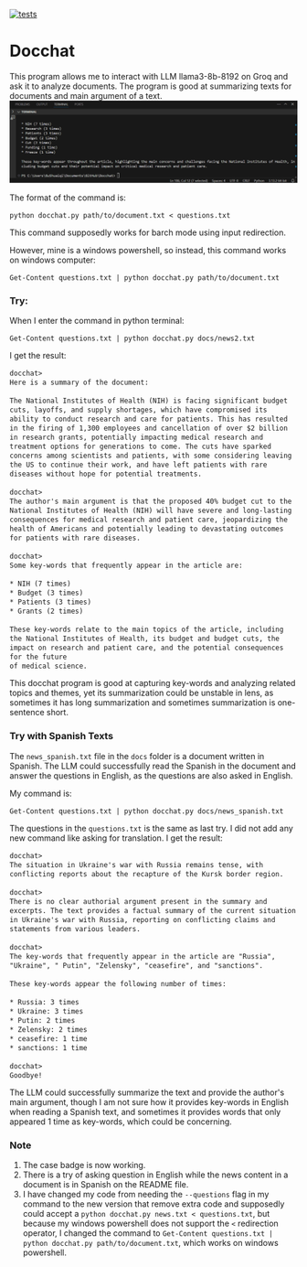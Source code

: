 [![tests](https://github.com/guisabellla/Docchat/actions/workflows/tests.yml/badge.svg)](https://github.com/guisabellla/Docchat/actions/workflows/tests.yml)

# Docchat

This program allows me to interact with LLM llama3-8b-8192 on Groq and ask it to analyze documents. 
The program is good at summarizing texts for documents and main argument of a text.
![Gif of my project running](Animation.gif)

The format of the command is:
```
python docchat.py path/to/document.txt < questions.txt
```
This command supposedly works for barch mode using input redirection.

However, mine is a windows powershell, so instead, this command works on windows computer:
```
Get-Content questions.txt | python docchat.py path/to/document.txt
```


### Try:
When I enter the command in python terminal:
```
Get-Content questions.txt | python docchat.py docs/news2.txt
```

I get the result:
```
docchat>
Here is a summary of the document:

The National Institutes of Health (NIH) is facing significant budget cuts, layoffs, and supply shortages, which have compromised its ability to conduct research and care for patients. This has resulted in the firing of 1,300 employees and cancellation of over $2 billion in research grants, potentially impacting medical research and treatment options for generations to come. The cuts have sparked concerns among scientists and patients, with some considering leaving the US to continue their work, and have left patients with rare diseases without hope for potential treatments.

docchat>
The author's main argument is that the proposed 40% budget cut to the National Institutes of Health (NIH) will have severe and long-lasting consequences for medical research and patient care, jeopardizing the health of Americans and potentially leading to devastating outcomes for patients with rare diseases.

docchat>
Some key-words that frequently appear in the article are:

* NIH (7 times)
* Budget (3 times)
* Patients (3 times)
* Grants (2 times)

These key-words relate to the main topics of the article, including the National Institutes of Health, its budget and budget cuts, the impact on research and patient care, and the potential consequences for the future 
of medical science.

```
This docchat program is good at capturing key-words and analyzing related topics and themes, yet its summarization could be unstable in lens, as sometimes it has long summarization and sometimes summarization is one-sentence short. 

### Try with Spanish Texts

The `news_spanish.txt` file in the `docs` folder is a document written in Spanish. The LLM could successfully read the Spanish in the document and answer the questions in English, as the questions are also asked in English. 

My command is:

```
Get-Content questions.txt | python docchat.py docs/news_spanish.txt
```
The questions in the `questions.txt` is the same as last try. I did not add any new command like asking for translation.
I get the result:
```
docchat>
The situation in Ukraine's war with Russia remains tense, with conflicting reports about the recapture of the Kursk border region.

docchat>
There is no clear authorial argument present in the summary and excerpts. The text provides a factual summary of the current situation in Ukraine's war with Russia, reporting on conflicting claims and statements from various leaders.

docchat>
The key-words that frequently appear in the article are "Russia", "Ukraine", " Putin", "Zelensky", "ceasefire", and "sanctions".

These key-words appear the following number of times:

* Russia: 3 times
* Ukraine: 3 times
* Putin: 2 times
* Zelensky: 2 times
* ceasefire: 1 time
* sanctions: 1 time

docchat>
Goodbye!
```
The LLM could successfully summarize the text and provide the author's main argument, though I am not sure how it provides key-words in English when reading a Spanish text, and sometimes it provides words that only appeared 1 time as key-words, which could be concerning. 


### Note
1. The case badge is now working.
2. There is a try of asking question in English while the news content in a document is in Spanish on the README file.
3. I have changed my code from needing the `--questions` flag in my command to the new version that remove extra code and supposedly could accept a `python docchat.py news.txt < questions.txt`, but because my windows powershell does not support the `<` redirection operator, I changed the command to `Get-Content questions.txt | python docchat.py path/to/document.txt`, which works on windows powershell. 

